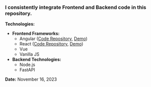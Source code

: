 ### I consistently integrate Frontend and Backend code in this repository.

**Technologies:**

* **Frontend Frameworks:**
    * Angular ([Code Repository](https://github.com/TheAhmadSharif/ng.ecom), [Demo](https://theahmadsharif.github.io/ng.ecom/))
    * React ([Code Repository](https://github.com/TheAhmadSharif/react.ecom), [Demo](https://theahmadsharif.github.io/react.ecom/))
    * Vue
    * Vanilla JS
* **Backend Technologies:**
    * Node.js
    * FastAPI

**Date:** November 16, 2023